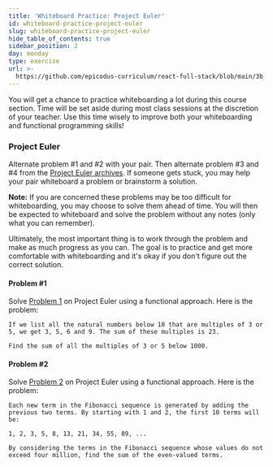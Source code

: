```yaml
---
title: 'Whiteboard Practice: Project Euler'
id: whiteboard-practice-project-euler
slug: whiteboard-practice-project-euler
hide_table_of_contents: true
sidebar_position: 2
day: monday
type: exercise
url: >-
  https://github.com/epicodus-curriculum/react-full-stack/blob/main/3b_classwork_whiteboard_project_euler.md
---
```


You will get a chance to practice whiteboarding a lot during this course section. Time will be set aside during most class sessions at the discretion of your teacher. Use this time wisely to improve both your whiteboarding and functional programming skills!

### Project Euler

Alternate problem #1 and #2 with your pair. Then alternate problem #3 and #4 from the [Project Euler archives](https://projecteuler.net/archives). If someone gets stuck, you may help your pair whiteboard a problem or brainstorm a solution.

**Note:** If you are concerned these problems may be too difficult for whiteboarding, you may choose to solve them ahead of time. You will then be expected to whiteboard and solve the problem without any notes (only what you can remember).

Ultimately, the most important thing is to work through the problem and make as much progress as you can. The goal is to practice and get more comfortable with whiteboarding and it's okay if you don't figure out the correct solution.

#### Problem #1

Solve [Problem 1](https://projecteuler.net/problem=1) on Project Euler using a functional approach. Here is the problem:

```
If we list all the natural numbers below 10 that are multiples of 3 or 5, we get 3, 5, 6 and 9. The sum of these multiples is 23.

Find the sum of all the multiples of 3 or 5 below 1000.
```

#### Problem #2

Solve [Problem 2](https://projecteuler.net/problem=2) on Project Euler using a functional approach. Here is the problem:

```
Each new term in the Fibonacci sequence is generated by adding the previous two terms. By starting with 1 and 2, the first 10 terms will be:

1, 2, 3, 5, 8, 13, 21, 34, 55, 89, ...

By considering the terms in the Fibonacci sequence whose values do not exceed four million, find the sum of the even-valued terms.
```